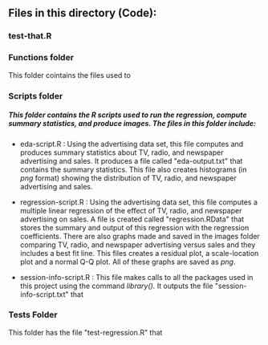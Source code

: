 ## Files in this directory (Code):

### test-that.R

### Functions folder

This folder cointains the files used to 

### Scripts folder
##### This folder contains the R scripts used to run the regression, compute summary statistics, and produce images. The files in this folder include:
	
* eda-script.R :
Using the advertising data set, this file computes and produces summary statistics about TV, radio, and newspaper advertising and sales. It produces a file called "eda-output.txt" that contains the summary statistics. This file also creates histograms (in *png* format) showing the distribution of TV, radio, and newspaper advertising and sales.

* regression-script.R : 
Using the advertising data set, this file computes a multiple linear regression of the effect of TV, radio, and newspaper advertising on sales. A file is created called "regression.RData" that stores the summary and output of this regression with the regression coefficients. There are also graphs made and saved in the images folder comparing TV, radio, and newspaper advertising versus sales and they includes a best fit line. This files creates a residual plot, a scale-location plot and a normal Q-Q plot. All of these graphs are saved as *png*.

* session-info-script.R : This file makes calls to all the packages used in this project using the command *library().* It outputs the file "session-info-script.txt" that

### Tests Folder

This folder has the file "test-regression.R" that
